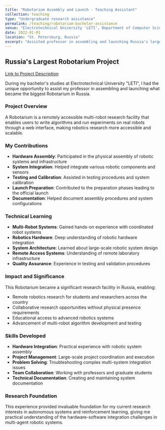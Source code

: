 ```yaml
---
title: "Robotarium Assembly and Launch - Teaching Assistant"
collection: teaching
type: "Undergraduate research assistance"
permalink: /teaching/robotarium-bachelor-assistance
venue: "Electrotechnical University 'LETI', Department of Computer Science"
date: 2022-01-01
location: "St. Petersburg, Russia"
excerpt: "Assisted professor in assembling and launching Russia's largest Robotarium facility. Gained hands-on experience with multi-robot systems, hardware integration, and remote laboratory infrastructure."
---
```


## Russia's Largest Robotarium Project

[Link to Project Description](https://zambia.etu.ru/en/home/teachers/mechatronics-and-robotics/duckietown-robotic-system)

During my bachelor's studies at Electrotechnical University "LETI", I had the unique opportunity to assist my professor in assembling and launching what became the biggest Robotarium in Russia.

### Project Overview
A Robotarium is a remotely accessible multi-robot research facility that enables users to write algorithms and run experiments on real robots through a web interface, making robotics research more accessible and scalable.

### My Contributions
* **Hardware Assembly**: Participated in the physical assembly of robotic systems and infrastructure
* **System Integration**: Helped integrate various robotic components and sensors
* **Testing and Calibration**: Assisted in testing procedures and system calibration
* **Launch Preparation**: Contributed to the preparation phases leading to the official launch
* **Documentation**: Helped document assembly procedures and system configurations

### Technical Learning
* **Multi-Robot Systems**: Gained hands-on experience with coordinated robot systems
* **Robotics Hardware**: Deep understanding of robotic hardware integration
* **System Architecture**: Learned about large-scale robotic system design
* **Remote Access Systems**: Understanding of remote laboratory infrastructure
* **Quality Assurance**: Experience in testing and validation procedures

### Impact and Significance
This Robotarium became a significant research facility in Russia, enabling:
* Remote robotics research for students and researchers across the country
* Collaborative research opportunities without physical presence requirements
* Educational access to advanced robotics systems
* Advancement of multi-robot algorithm development and testing

### Skills Developed
* **Hardware Integration**: Practical experience with robotic system assembly
* **Project Management**: Large-scale project coordination and execution
* **Problem Solving**: Troubleshooting complex multi-system integration issues
* **Team Collaboration**: Working with professors and graduate students
* **Technical Documentation**: Creating and maintaining system documentation

### Research Foundation
This experience provided invaluable foundation for my current research interests in autonomous systems and reinforcement learning, giving me practical understanding of the hardware-software integration challenges in multi-agent robotic systems.